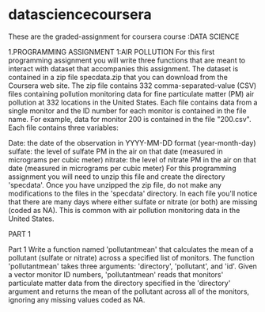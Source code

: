 # datasciencecoursera
These are the graded-assignment for coursera course :DATA SCIENCE

1.PROGRAMMING ASSIGNMENT 1:AIR POLLUTION
For this first programming assignment you will write three functions that are meant to interact with dataset that 
accompanies this assignment. The dataset is contained in a zip file specdata.zip that you can download from the Coursera web site.
The zip file contains 332 comma-separated-value (CSV) files containing pollution monitoring data for fine particulate matter (PM) 
air pollution at 332 locations in the United States. Each file contains data from a single monitor and the ID number for each monitor 
is contained in the file name. For example, data for monitor 200 is contained in the file "200.csv". Each file contains three variables:

Date: the date of the observation in YYYY-MM-DD format (year-month-day)
sulfate: the level of sulfate PM in the air on that date (measured in micrograms per cubic meter)
nitrate: the level of nitrate PM in the air on that date (measured in micrograms per cubic meter)
For this programming assignment you will need to unzip this file and create the directory 'specdata'. Once you have unzipped the zip file, do not make any modifications to the files in the 'specdata' directory. In each file you'll notice that there are many days where either sulfate or nitrate (or both) are missing (coded as NA). 
This is common with air pollution monitoring data in the United States.

PART 1

Part 1
Write a function named 'pollutantmean' that calculates the mean of a pollutant (sulfate or nitrate) across a specified list of monitors.
The function 'pollutantmean' takes three arguments: 'directory', 'pollutant', and 'id'. Given a vector monitor ID numbers, 'pollutantmean'
reads that monitors' particulate matter data from the directory specified in the 'directory' argument and returns the 
mean of the pollutant across all of the monitors, ignoring any missing values coded as NA.
